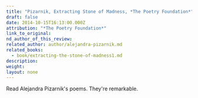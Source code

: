 ```yaml
---
title: "Pizarnik, Extracting Stone of Madness, *The Poetry Foundation*"
draft: false
date: 2014-10-15T16:13:00.000Z
attribution: "*The Poetry Foundation*"
link_to_original:
nd_author_of_this_review:
related_author: author/alejandra-pizarnik.md
related_books:
  - book/extracting-the-stone-of-madness1.md
description:
weight:
layout: none
---
```

Read Alejandra Pizarnik's poems. They're remarkable.

